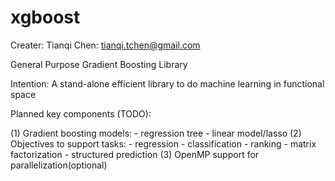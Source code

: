 xgboost
=======
Creater: Tianqi Chen: tianqi.tchen@gmail.com

General Purpose Gradient Boosting Library

Intention: A stand-alone efficient library to do machine learning in functional space

Planned key components (TODO):

(1) Gradient boosting models: 
    - regression tree
    - linear model/lasso
(2) Objectives to support tasks: 
    - regression
    - classification
    - ranking
    - matrix factorization
    - structured prediction
(3) OpenMP support for parallelization(optional)
